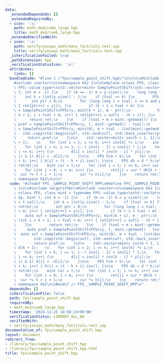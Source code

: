 ```yaml
---
data:
  _extendedDependsOn: []
  _extendedRequiredBy:
  - icon: ':x:'
    path: math_mod/comb_large.hpp
    title: math_mod/comb_large.hpp
  _extendedVerifiedWith:
  - icon: ':x:'
    path: verify/yosupo_math/many_factrials.test.cpp
    title: verify/yosupo_math/many_factrials.test.cpp
  _isVerificationFailed: true
  _pathExtension: hpp
  _verificationStatusIcon: ':x:'
  attributes:
    links: []
  bundledCode: "#line 1 \"fps/sample_point_shift.hpp\"\n\n\n\n#include <algorithm>\n\
    #include <vector>\n\nnamespace kk2 {\n\ntemplate <class FPS, class mint = typename\
    \ FPS::value_type>\nstd::vector<mint> SamplePointShift(std::vector<mint> &y, mint\
    \ t, int m = -1) {\n    if (m == -1) m = y.size();\n    long long tval = t.val();\n\
    \    int k = (int)y.size() - 1;\n    if (tval <= k) {\n        FPS ret(m);\n \
    \       int ptr = 0;\n        for (long long i = tval; i <= k and ptr < m; i++)\
    \ { ret[ptr++] = y[i]; }\n        if (k + 1 < tval + m) {\n            auto suf\
    \ = SamplePointShift<FPS>(y, mint(k + 1), m - ptr);\n            for (int i =\
    \ k + 1; i < tval + m; i++) { ret[ptr++] = suf[i - (k + 1)]; }\n        }\n  \
    \      return ret;\n    }\n    if (tval + m > mint::getmod()) {\n        auto\
    \ pref = SamplePointShift<FPS>(y, t, mint::getmod() - tval);\n        auto suf\
    \ = SamplePointShift<FPS>(y, mint(0), m + tval - (int)mint::getmod());\n     \
    \   std::copy(std::begin(suf), std::end(suf), std::back_inserter(pref));\n   \
    \     return pref;\n    }\n\n    std::vector<mint> inv(k + 1, 1);\n    FPS d(k\
    \ + 1);   \n    for (int i = 2; i <= k; i++) inv[k] *= i;\n    inv[k] = inv[k].inv();\n\
    \    for (int i = k; i >= 1; i--) inv[i - 1] = inv[i] * i;\n    for (int i = 0;\
    \ i <= k; i++) {\n        d[i] = inv[i] * inv[k - i] * y[i];\n        if ((k -\
    \ i) & 1) d[i] = -d[i];\n    }\n\n    FPS h(m + k);\n    for (int i = 0; i < m\
    \ + k; i++) { h[i] = (t - k + i).inv(); }\n\n    FPS dh = d * h;\n\n    std::vector<mint>\
    \ ret(m);\n    mint cur = t;\n    for (int i = 1; i <= k; i++) cur *= t - i;\n\
    \    for (int i = 0; i < m; i++) {\n        ret[i] = cur * dh[k + i];\n      \
    \  cur *= t + i + 1;\n        cur *= h[i];\n    }\n    return ret;\n}\n\n} //\
    \ namespace kk2\n\n\n"
  code: "#ifndef FPS__SAMPLE_POINT_SHIFT_HPP\n#define FPS__SAMPLE_POINT_SHIFT_HPP\
    \ 1\n\n#include <algorithm>\n#include <vector>\n\nnamespace kk2 {\n\ntemplate\
    \ <class FPS, class mint = typename FPS::value_type>\nstd::vector<mint> SamplePointShift(std::vector<mint>\
    \ &y, mint t, int m = -1) {\n    if (m == -1) m = y.size();\n    long long tval\
    \ = t.val();\n    int k = (int)y.size() - 1;\n    if (tval <= k) {\n        FPS\
    \ ret(m);\n        int ptr = 0;\n        for (long long i = tval; i <= k and ptr\
    \ < m; i++) { ret[ptr++] = y[i]; }\n        if (k + 1 < tval + m) {\n        \
    \    auto suf = SamplePointShift<FPS>(y, mint(k + 1), m - ptr);\n            for\
    \ (int i = k + 1; i < tval + m; i++) { ret[ptr++] = suf[i - (k + 1)]; }\n    \
    \    }\n        return ret;\n    }\n    if (tval + m > mint::getmod()) {\n   \
    \     auto pref = SamplePointShift<FPS>(y, t, mint::getmod() - tval);\n      \
    \  auto suf = SamplePointShift<FPS>(y, mint(0), m + tval - (int)mint::getmod());\n\
    \        std::copy(std::begin(suf), std::end(suf), std::back_inserter(pref));\n\
    \        return pref;\n    }\n\n    std::vector<mint> inv(k + 1, 1);\n    FPS\
    \ d(k + 1);   \n    for (int i = 2; i <= k; i++) inv[k] *= i;\n    inv[k] = inv[k].inv();\n\
    \    for (int i = k; i >= 1; i--) inv[i - 1] = inv[i] * i;\n    for (int i = 0;\
    \ i <= k; i++) {\n        d[i] = inv[i] * inv[k - i] * y[i];\n        if ((k -\
    \ i) & 1) d[i] = -d[i];\n    }\n\n    FPS h(m + k);\n    for (int i = 0; i < m\
    \ + k; i++) { h[i] = (t - k + i).inv(); }\n\n    FPS dh = d * h;\n\n    std::vector<mint>\
    \ ret(m);\n    mint cur = t;\n    for (int i = 1; i <= k; i++) cur *= t - i;\n\
    \    for (int i = 0; i < m; i++) {\n        ret[i] = cur * dh[k + i];\n      \
    \  cur *= t + i + 1;\n        cur *= h[i];\n    }\n    return ret;\n}\n\n} //\
    \ namespace kk2\n\n#endif // FPS__SAMPLE_POINT_SHIFT_HPP\n"
  dependsOn: []
  isVerificationFile: false
  path: fps/sample_point_shift.hpp
  requiredBy:
  - math_mod/comb_large.hpp
  timestamp: '2024-12-25 14:58:23+09:00'
  verificationStatus: LIBRARY_ALL_WA
  verifiedWith:
  - verify/yosupo_math/many_factrials.test.cpp
documentation_of: fps/sample_point_shift.hpp
layout: document
redirect_from:
- /library/fps/sample_point_shift.hpp
- /library/fps/sample_point_shift.hpp.html
title: fps/sample_point_shift.hpp
---
```

